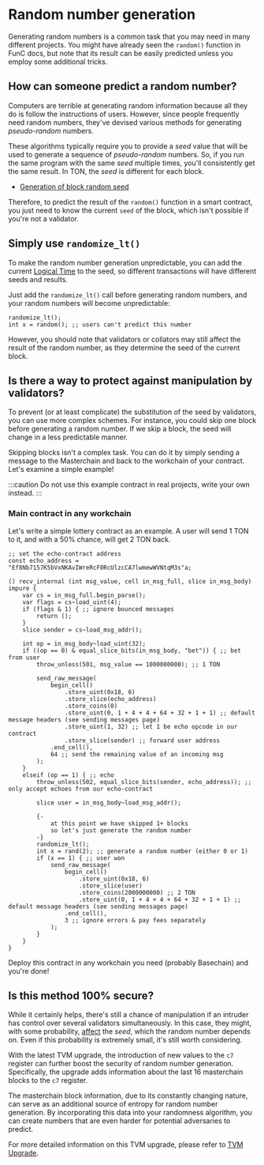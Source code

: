 # Random number generation

Generating random numbers is a common task that you may need in many different projects. You might have already seen the `random()` function in FunC docs, but note that its result can be easily predicted unless you employ some additional tricks.

## How can someone predict a random number?

Computers are terrible at generating random information because all they do is follow the instructions of users. However, since people frequently need random numbers, they've devised various methods for generating _pseudo-random_ numbers.

These algorithms typically require you to provide a _seed_ value that will be used to generate a sequence of _pseudo-random_ numbers. So, if you run the same program with the same _seed_ multiple times, you'll consistently get the same result. In TON, the _seed_ is different for each block.

- [Generation of block random seed](/develop/smart-contracts/security/random)

Therefore, to predict the result of the `random()` function in a smart contract, you just need to know the current `seed` of the block, which isn't possible if you're not a validator.

## Simply use `randomize_lt()`

To make the random number generation unpredictable, you can add the current [Logical Time](/develop/smart-contracts/guidelines/message-delivery-guarantees#what-is-a-logical-time) to the seed, so different transactions will have different seeds and results.

Just add the `randomize_lt()` call before generating random numbers, and your random numbers will become unpredictable:

```func
randomize_lt();
int x = random(); ;; users can't predict this number
```

However, you should note that validators or collators may still affect the result of the random number, as they determine the seed of the current block.

## Is there a way to protect against manipulation by validators?

To prevent (or at least complicate) the substitution of the seed by validators, you can use more complex schemes. For instance, you could skip one block before generating a random number. If we skip a block, the seed will change in a less predictable manner.

Skipping blocks isn't a complex task. You can do it by simply sending a message to the Masterchain and back to the workchain of your contract. Let's examine a simple example!

:::caution
Do not use this example contract in real projects, write your own instead.
:::

### Main contract in any workchain

Let's write a simple lottery contract as an example. A user will send 1 TON to it, and with a 50% chance, will get 2 TON back.

```func
;; set the echo-contract address
const echo_address = "Ef8Nb7157K5bVxNKAvIWreRcF0RcUlzcCA7lwmewWVNtqM3s"a;

() recv_internal (int msg_value, cell in_msg_full, slice in_msg_body) impure {
    var cs = in_msg_full.begin_parse();
    var flags = cs~load_uint(4);
    if (flags & 1) { ;; ignore bounced messages
        return ();
    }
    slice sender = cs~load_msg_addr();

    int op = in_msg_body~load_uint(32);
    if ((op == 0) & equal_slice_bits(in_msg_body, "bet")) { ;; bet from user
        throw_unless(501, msg_value == 1000000000); ;; 1 TON

        send_raw_message(
            begin_cell()
                .store_uint(0x18, 6)
                .store_slice(echo_address)
                .store_coins(0)
                .store_uint(0, 1 + 4 + 4 + 64 + 32 + 1 + 1) ;; default message headers (see sending messages page)
                .store_uint(1, 32) ;; let 1 be echo opcode in our contract
                .store_slice(sender) ;; forward user address
            .end_cell(),
            64 ;; send the remaining value of an incoming msg
        );
    }
    elseif (op == 1) { ;; echo
        throw_unless(502, equal_slice_bits(sender, echo_address)); ;; only accept echoes from our echo-contract

        slice user = in_msg_body~load_msg_addr();

        {-
            at this point we have skipped 1+ blocks
            so let's just generate the random number
        -}
        randomize_lt();
        int x = rand(2); ;; generate a random number (either 0 or 1)
        if (x == 1) { ;; user won
            send_raw_message(
                begin_cell()
                    .store_uint(0x18, 6)
                    .store_slice(user)
                    .store_coins(2000000000) ;; 2 TON
                    .store_uint(0, 1 + 4 + 4 + 64 + 32 + 1 + 1) ;; default message headers (see sending messages page)
                .end_cell(),
                3 ;; ignore errors & pay fees separately
            );
        }
    }
}
```

Deploy this contract in any workchain you need (probably Basechain) and you're done!

## Is this method 100% secure?

While it certainly helps, there's still a chance of manipulation if an intruder has control over several validators simultaneously. In this case, they might, with some probability, [affect](/develop/smart-contracts/security/random#conclusion) the _seed_, which the random number depends on. Even if this probability is extremely small, it's still worth considering.

With the latest TVM upgrade, the introduction of new values to the `c7` register can further boost the security of random number generation. Specifically, the upgrade adds information about the last 16 masterchain blocks to the `c7` register.

The masterchain block information, due to its constantly changing nature, can serve as an additional source of entropy for random number generation. By incorporating this data into your randomness algorithm, you can create numbers that are even harder for potential adversaries to predict.

For more detailed information on this TVM upgrade, please refer to [TVM Upgrade](/learn/tvm-instructions/tvm-upgrade-2023-07).
